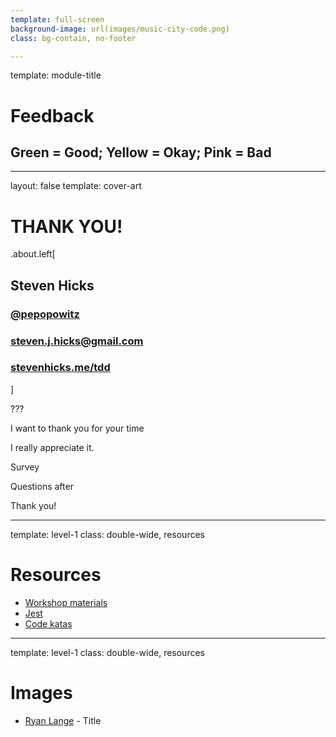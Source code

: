 ```yaml
---
template: full-screen
background-image: url(images/music-city-code.png)
class: bg-contain, no-footer

---
```

template: module-title

# Feedback
## Green = Good; Yellow = Okay; Pink = Bad

---
layout: false
template: cover-art

# THANK YOU!

.about.left[
## Steven Hicks
### <i class="el el-twitter"></i> [@pepopowitz](https://twitter.com/pepopowitz)
### <i class="el el-envelope"></i> steven.j.hicks@gmail.com
### <i class="el el-globe"></i> [stevenhicks.me/tdd](https://stevenhicks.me/tdd)
]

???

I want to thank you for your time

I really appreciate it.

Survey

Questions after

Thank you!

---
template: level-1
class: double-wide, resources

# Resources

* [Workshop materials](https://stevenhicks.me/tdd)
* [Jest](https://facebook.github.io/jest/)
* [Code katas](https://codekatas.com)

---
template: level-1
class: double-wide, resources

# Images

* [Ryan Lange](https://unsplash.com/photos/mAcDHok1t8k) - Title
